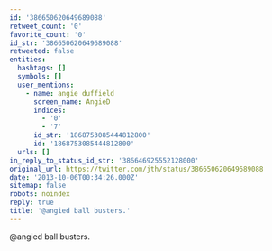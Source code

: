 ```yaml
---
id: '386650620649689088'
retweet_count: '0'
favorite_count: '0'
id_str: '386650620649689088'
retweeted: false
entities:
  hashtags: []
  symbols: []
  user_mentions:
    - name: angie duffield
      screen_name: AngieD
      indices:
        - '0'
        - '7'
      id_str: '1868753085444812800'
      id: '1868753085444812800'
  urls: []
in_reply_to_status_id_str: '386646925552128000'
original_url: https://twitter.com/jth/status/386650620649689088
date: '2013-10-06T00:34:26.000Z'
sitemap: false
robots: noindex
reply: true
title: '@angied ball busters.'
---
```


@angied ball busters.